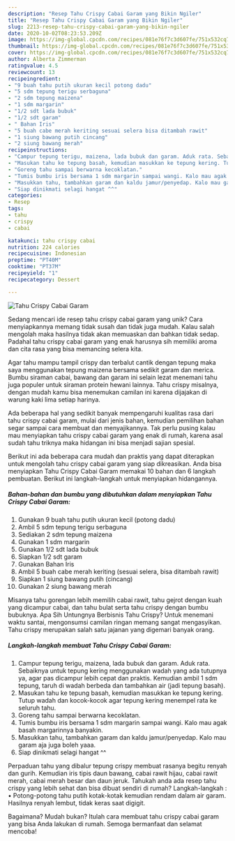 ```yaml
---
description: "Resep Tahu Crispy Cabai Garam yang Bikin Ngiler"
title: "Resep Tahu Crispy Cabai Garam yang Bikin Ngiler"
slug: 2213-resep-tahu-crispy-cabai-garam-yang-bikin-ngiler
date: 2020-10-02T08:23:53.209Z
image: https://img-global.cpcdn.com/recipes/081e76f7c3d607fe/751x532cq70/tahu-crispy-cabai-garam-foto-resep-utama.jpg
thumbnail: https://img-global.cpcdn.com/recipes/081e76f7c3d607fe/751x532cq70/tahu-crispy-cabai-garam-foto-resep-utama.jpg
cover: https://img-global.cpcdn.com/recipes/081e76f7c3d607fe/751x532cq70/tahu-crispy-cabai-garam-foto-resep-utama.jpg
author: Alberta Zimmerman
ratingvalue: 4.5
reviewcount: 13
recipeingredient:
- "9 buah tahu putih ukuran kecil potong dadu"
- "5 sdm tepung terigu serbaguna"
- "2 sdm tepung maizena"
- "1 sdm margarin"
- "1/2 sdt lada bubuk"
- "1/2 sdt garam"
- " Bahan Iris"
- "5 buah cabe merah keriting sesuai selera bisa ditambah rawit"
- "1 siung bawang putih cincang"
- "2 siung bawang merah"
recipeinstructions:
- "Campur tepung terigu, maizena, lada bubuk dan garam. Aduk rata. Sebaiknya untuk tepung kering menggunakan wadah yang ada tutupnya ya, agar pas dicampur lebih cepat dan praktis. Kemudian ambil 1 sdm tepung, taruh di wadah berbeda dan tambahkan air (jadi tepung basah)."
- "Masukan tahu ke tepung basah, kemudian masukkan ke tepung kering. Tutup wadah dan kocok-kocok agar tepung kering menempel rata ke seluruh tahu."
- "Goreng tahu sampai berwarna kecoklatan."
- "Tumis bumbu iris bersama 1 sdm margarin sampai wangi. Kalo mau agak basah margarinnya banyakin."
- "Masukkan tahu, tambahkan garam dan kaldu jamur/penyedap. Kalo mau garam aja juga boleh yaaa."
- "Siap dinikmati selagi hangat ^^"
categories:
- Resep
tags:
- tahu
- crispy
- cabai

katakunci: tahu crispy cabai 
nutrition: 224 calories
recipecuisine: Indonesian
preptime: "PT40M"
cooktime: "PT37M"
recipeyield: "1"
recipecategory: Dessert

---
```



![Tahu Crispy Cabai Garam](https://img-global.cpcdn.com/recipes/081e76f7c3d607fe/751x532cq70/tahu-crispy-cabai-garam-foto-resep-utama.jpg)

Sedang mencari ide resep tahu crispy cabai garam yang unik? Cara menyiapkannya memang tidak susah dan tidak juga mudah. Kalau salah mengolah maka hasilnya tidak akan memuaskan dan bahkan tidak sedap. Padahal tahu crispy cabai garam yang enak harusnya sih memiliki aroma dan cita rasa yang bisa memancing selera kita.

Agar tahu mampu tampil crispy dan terbalut cantik dengan tepung maka saya menggunakan tepung maizena bersama sedikit garam dan merica. Bumbu siraman cabai, bawang dan garam ini selain lezat menemani tahu juga populer untuk siraman protein hewani lainnya. Tahu crispy misalnya, dengan mudah kamu bisa menemukan camilan ini karena dijajakan di warung kaki lima setiap harinya.

Ada beberapa hal yang sedikit banyak mempengaruhi kualitas rasa dari tahu crispy cabai garam, mulai dari jenis bahan, kemudian pemilihan bahan segar sampai cara membuat dan menyajikannya. Tak perlu pusing kalau mau menyiapkan tahu crispy cabai garam yang enak di rumah, karena asal sudah tahu triknya maka hidangan ini bisa menjadi sajian spesial.


Berikut ini ada beberapa cara mudah dan praktis yang dapat diterapkan untuk mengolah tahu crispy cabai garam yang siap dikreasikan. Anda bisa menyiapkan Tahu Crispy Cabai Garam memakai 10 bahan dan 6 langkah pembuatan. Berikut ini langkah-langkah untuk menyiapkan hidangannya.

<!--inarticleads1-->

##### Bahan-bahan dan bumbu yang dibutuhkan dalam menyiapkan Tahu Crispy Cabai Garam:

1. Gunakan 9 buah tahu putih ukuran kecil (potong dadu)
1. Ambil 5 sdm tepung terigu serbaguna
1. Sediakan 2 sdm tepung maizena
1. Gunakan 1 sdm margarin
1. Gunakan 1/2 sdt lada bubuk
1. Siapkan 1/2 sdt garam
1. Gunakan  Bahan Iris
1. Ambil 5 buah cabe merah keriting (sesuai selera, bisa ditambah rawit)
1. Siapkan 1 siung bawang putih (cincang)
1. Gunakan 2 siung bawang merah


Misanya tahu gorengan lebih memilih cabai rawit, tahu gejrot dengan kuah yang dicampur cabai, dan tahu bulat serta tahu crispy dengan bumbu bubuknya. Apa Sih Untungnya Berbisnis Tahu Crispy? Untuk menemani waktu santai, mengonsumsi camilan ringan memang sangat mengasyikan. Tahu crispy merupakan salah satu jajanan yang digemari banyak orang. 

<!--inarticleads2-->

##### Langkah-langkah membuat Tahu Crispy Cabai Garam:

1. Campur tepung terigu, maizena, lada bubuk dan garam. Aduk rata. Sebaiknya untuk tepung kering menggunakan wadah yang ada tutupnya ya, agar pas dicampur lebih cepat dan praktis. Kemudian ambil 1 sdm tepung, taruh di wadah berbeda dan tambahkan air (jadi tepung basah).
1. Masukan tahu ke tepung basah, kemudian masukkan ke tepung kering. Tutup wadah dan kocok-kocok agar tepung kering menempel rata ke seluruh tahu.
1. Goreng tahu sampai berwarna kecoklatan.
1. Tumis bumbu iris bersama 1 sdm margarin sampai wangi. Kalo mau agak basah margarinnya banyakin.
1. Masukkan tahu, tambahkan garam dan kaldu jamur/penyedap. Kalo mau garam aja juga boleh yaaa.
1. Siap dinikmati selagi hangat ^^


Perpaduan tahu yang dibalur tepung crispy membuat rasanya begitu renyah dan gurih. Kemudian iris tipis daun bawang, cabai rawit hijau, cabai rawit merah, cabai merah besar dan daun jeruk. Tahukah anda ada resep tahu crispy yang lebih sehat dan bisa dibuat sendiri di rumah? Langkah-langkah : • Potong-potong tahu putih kotak-kotak kemudian rendam dalam air garam. Hasilnya renyah lembut, tidak keras saat digigit. 

Bagaimana? Mudah bukan? Itulah cara membuat tahu crispy cabai garam yang bisa Anda lakukan di rumah. Semoga bermanfaat dan selamat mencoba!
